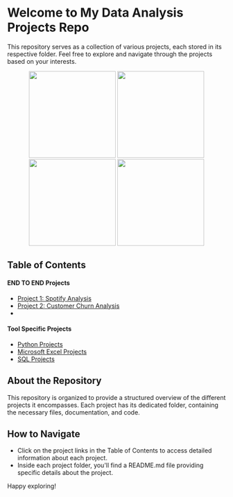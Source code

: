 # Welcome to My Data Analysis Projects Repo

This repository serves as a collection of various projects, each stored in its respective folder. Feel free to explore and navigate through the projects based on your interests.
<div align="center">
  <img src="https://www.google.com/url?sa=i&url=https%3A%2F%2Fen.m.wikipedia.org%2Fwiki%2FFile%3APython-logo-notext.svg&psig=AOvVaw3BkbiMx4Suu6h7FcyMWq2R&ust=1706467379895000&source=images&cd=vfe&opi=89978449&ved=0CBMQjRxqFwoTCKjyy8Oc_oMDFQAAAAAdAAAAABAE" width="200" />
  <img src="logo2.png" width="200" />
  <img src="logo3.png" width="200" />
  <img src="logo4.png" width="200" />
</div>


## Table of Contents

#### END TO END Projects
- [Project 1: Spotify Analysis](./Spotify%20Analysis)
- [Project 2: Customer Churn Analysis](./Customer%20Churn%20Analysis)
- 
#### Tool Specific Projects
- [Python Projects](./Python)
- [Microsoft Excel Projects](./Excel)
- [SQL Projects](./SQL)

## About the Repository

This repository is organized to provide a structured overview of the different projects it encompasses. Each project has its dedicated folder, containing the necessary files, documentation, and code.

## How to Navigate

- Click on the project links in the Table of Contents to access detailed information about each project.
- Inside each project folder, you'll find a README.md file providing specific details about the project.

Happy exploring!
